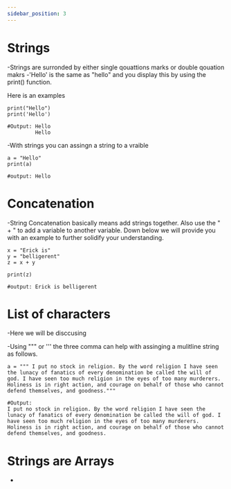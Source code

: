 ```yaml
---
sidebar_position: 3
---
```


# Strings
-Strings are surronded by either single qouattions marks or double qouation makrs
-'Hello' is the same as "hello" and you display this by using the print() function.

Here is an examples
```
print("Hello")
print('Hello')

#Output: Hello
         Hello
```

-With strings you can assingn a string to a vraible
```
a = "Hello"
print(a)

#output: Hello
```

# Concatenation
-String Concatenation basically means add strings together. Also use the " + " to add a variable to another variable. Down below we will provide you with an example to further solidify your understanding.

```
x = "Erick is"
y = "belligerent"
z = x + y

print(z)

#output: Erick is belligerent
```

# List of characters
-Here we will be disccusing 

-Using """ or ''' the three comma can help with assinging a mulitline string as follows.
```
a = """ I put no stock in religion. By the word religion I have seen the lunacy of fanatics of every denomination be called the will of god. I have seen too much religion in the eyes of too many murderers. Holiness is in right action, and courage on behalf of those who cannot defend themselves, and goodness."""

#Output: 
I put no stock in religion. By the word religion I have seen the lunacy of fanatics of every denomination be called the will of god. I have seen too much religion in the eyes of too many murderers. Holiness is in right action, and courage on behalf of those who cannot defend themselves, and goodness.
```

# Strings are Arrays
-
